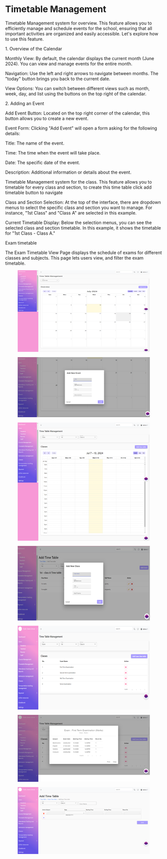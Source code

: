 # Timetable Management



Timetable Management system for overview. This feature allows you to efficiently manage and schedule events for the school, ensuring that all important activities are organized and easily accessible. Let's explore how to use this feature.

&#x20;

1\. Overview of the Calendar

Monthly View: By default, the calendar displays the current month (June 2024). You can view and manage events for the entire month.

Navigation: Use the left and right arrows to navigate between months. The "today" button brings you back to the current date.

View Options: You can switch between different views such as month, week, day, and list using the buttons on the top right of the calendar.

&#x20;

2\. Adding an Event

Add Event Button: Located on the top right corner of the calendar, this button allows you to create a new event.

Event Form: Clicking "Add Event" will open a form asking for the following details:

Title: The name of the event.

Time: The time when the event will take place.

Date: The specific date of the event.

Description: Additional information or details about the event.

&#x20;

Timetable Management system for the class. This feature allows you to timetable for every class and section, to create this time table  click add timetable button to navigate

Class and Section Selection: At the top of the interface, there are dropdown menus to select the specific class and section you want to manage. For instance, "1st Class" and "Class A" are selected in this example.

Current Timetable Display: Below the selection menus, you can see the selected class and section timetable. In this example, it shows the timetable for "1st Class - Class A."

Exam timetable

The Exam Timetable View Page displays the schedule of exams for different classes and subjects. This page lets users view, and filter the exam timetable.

<figure><img src=".gitbook/assets/timatable admin1.png" alt=""><figcaption></figcaption></figure>

<figure><img src=".gitbook/assets/timatable admin2.png" alt=""><figcaption></figcaption></figure>

<figure><img src=".gitbook/assets/timatable admin3.png" alt=""><figcaption></figcaption></figure>

<figure><img src=".gitbook/assets/timatable admin4.png" alt=""><figcaption></figcaption></figure>

<figure><img src=".gitbook/assets/timatable admin5.png" alt=""><figcaption></figcaption></figure>

<figure><img src=".gitbook/assets/timatable admin6.png" alt=""><figcaption></figcaption></figure>

<figure><img src=".gitbook/assets/timatable admin7.png" alt=""><figcaption></figcaption></figure>
